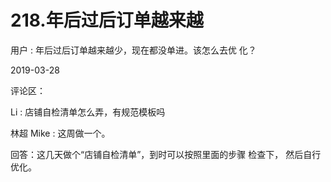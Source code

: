 # 218.年后过后订单越来越

用户 : 年后过后订单越来越少，现在都没单进。该怎么去优 化？

2019-03-28

评论区：

Li : 店铺自检清单怎么弄，有规范模板吗

林超 Mike : 这周做一个。

回答：这几天做个“店铺自检清单”，到时可以按照里面的步骤 检查下， 然后自行优化。